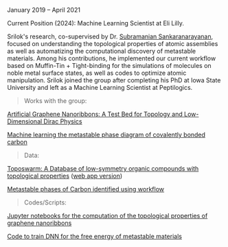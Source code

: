 January 2019 – April 2021

Current Position (2024): Machine Learning Scientist at Eli Lilly. <a href="https://www.linkedin.com/in/srilok-srinivasan/"><i class="fa-brands fa-linkedin-in"></i>
</a> <a href="https://scholar.google.com/citations?user=a2q0zn8AAAAJ&hl=en"><i class="ai ai-google-scholar-square ai-3x"></i></a>


Srilok's research, co-supervised by Dr. <a href="https://www.anl.gov/profile/subramanian-sankaranarayanan">Subramanian Sankaranarayanan</a>, focused on understanding the topological properties of atomic assemblies as well as automatizing the computational discovery of metastable materials. Among his contributions, he implemented our current workflow based on Muffin-Tin + Tight-binding for the simulations of molecules on noble metal surface states, as well as codes to optimize atomic manipulation. Srilok joined the group after completing his PhD at Iowa State University and left as a Machine Learning Scientist at Peptilogics.

> Works with the group:


<a href="https://doi.org/10.1021/acsnano.2c04361">Artificial Graphene Nanoribbons: A Test Bed for Topology and Low-Dimensional Dirac Physics</a>


<a href="https://doi.org/10.1038/s41467-022-30820-8">Machine learning the metastable phase diagram of covalently bonded carbon</a>


> Data:

<a href="https://materialsdatafacility.org/detail/toposwarm_hdf5_v1.1?type=dataset">Toposwarm: A Database of low-symmetry organic compounds with topological properties</a> (<a href="https://apps.cnm.anl.gov/toposwarm/">web app version</a>) 

<a href="https://github.com/Srilok/Machine-learning-Metastable-Phase-Diagram"> Metastable phases of Carbon identified using workflow</a> 


> Codes/Scripts: 

<a href="https://pubs.acs.org/doi/suppl/10.1021/acsnano.2c04361/suppl_file/nn2c04361_si_001.zip"> Jupyter notebooks for the computation of the topological properties of graphene nanoribbons</a> 

<a href="https://github.com/Srilok/Machine-learning-Metastable-Phase-Diagram"> Code to train DNN for the free energy of metastable materials</a> 





